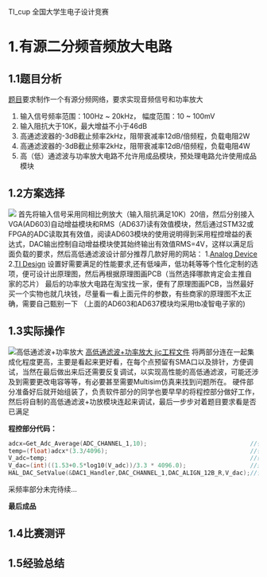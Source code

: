 ﻿TI_cup
全国大学生电子设计竞赛
# 1.有源二分频音频放大电路
## 1.1题目分析
[题目](https://github.com/LiZi510524/TI_cup/blob/main/B%E9%A2%98-%E6%9C%89%E6%BA%90%E4%BA%8C%E5%88%86%E9%A2%91%E9%9F%B3%E9%A2%91%E6%94%BE%E5%A4%A7%E7%94%B5%E8%B7%AF.pdf)要求制作一个有源分频网络，要求实现音频信号和功率放大

 1. 输入信号频率范围：100Hz ~ 20kHz， 幅度范围：10 ~ 100mV
 2. 输入阻抗大于10K，最大增益不小于46dB
 3. 高通滤波器的-3dB截止频率2kHz，阻带衰减率12dB/倍频程，负载电阻2W
 4. 高通滤波器的-3dB截止频率2kHz，阻带衰减率12dB/倍频程，负载电阻4W
 5. 高（低）通滤波与功率放大电路不允许用成品模块，预处理电路允许使用成品模块
## 1.2方案选择
![](https://i-blog.csdnimg.cn/direct/6c917241f4354ae89cfd8e0abf2acbb3.jpeg#pic_center)
首先将输入信号采用同相比例放大（输入阻抗满足10K）20倍，然后分别接入VGA(AD603)自动增益模块和RMS（AD637)读有效值模块，然后通过STM32或FPGA的ADC读取其有效值，阅读AD603模块的使用说明得到采用程控增益的表达式，DAC输出控制自动增益模块使其始终输出有效值RMS=4V，这样以满足后面负载的要求，然后高低通滤波设计部分推荐几款好用的网站：
 1.[Analog Device](https://tools.analog.com/cn/filterwizard/)
2.[TI Design](https://webench.ti.com/filter-design-tool/filter-response)
设置好需要满足的性能要求,还有低噪声，低功耗等等个性化定制的选项，便可设计出原理图，然后再根据原理图画PCB（当然选择哪款肯定会主推自家的芯片）
最后的功率放大电路在淘宝找一家，便有了原理图画PCB，当然最好买一个实物也就几块钱，尽量看一看上面元件的参数，有些商家的原理图不太正确，需要自己甄别一下
（上面的AD603和AD637模块均采用tb凌智电子家的)
## 1.3实际操作
![高低通滤波+功率放大](https://i-blog.csdnimg.cn/direct/8258a0192ad54b04861c5253bd200255.png#pic_center)
[高低通滤波+功率放大  jic工程文件](https://github.com/LiZi510524/TI_cup/blob/main/1.%E6%9C%89%E6%BA%90%E4%BA%8C%E5%88%86%E9%A2%91%E9%9F%B3%E9%A2%91%E6%94%BE%E5%A4%A7%E7%94%B5%E8%B7%AF/tmp9244.png)
将两部分连在一起集成化程度更高，主要是看起来更好看，在每个点预留有SMA口以及排针，方便调试，当然在最后做出来后还需要反复调试，以实现高性能的高低通滤波，可能还涉及到需要更改电容等等，有必要甚至需要Multisim仿真来找到问题所在。
硬件部分准备好后就开始组装了，负责软件部分的同学也要早早的将程控部分做好工作，然后将自制的高低通滤波+功放模块连起来调试，最后一步步对着题目要求看是否已满足

**程控部分代码：**
```c
adcx=Get_Adc_Average(ADC_CHANNEL_1,10);                             //得到ADC_D转换值                       
temp=(float)adcx*(3.3/4096);			                            //得到ADC电压值
V_adc=temp;                    										//赋值给V_adc          
V_dac=(int)((1.53+0.5*log10(V_adc))/3.3 * 4096.0);					//通过函数拟合得到V_dac的值
HAL_DAC_SetValue(&DAC1_Handler,DAC_CHANNEL_1,DAC_ALIGN_12B_R,V_dac);//设置DAC输出值
```
采频率部分未完待续...

**最后成品**

## 1.4比赛测评
## 1.5经验总结


